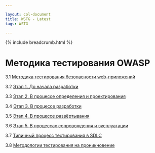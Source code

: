 ```yaml
---

layout: col-document
title: WSTG - Latest
tags: WSTG

---
```


{% include breadcrumb.html %}
# Методика тестирования OWASP

3.1 [Методика тестирования безопасности web-приложений](0-The_Web_Security_Testing_Framework.md)

3.2 [Этап 1. До начала разработки](0-The_Web_Security_Testing_Framework.md#этап-1-до-начала-разработки)

3.3 [Этап 2. В процессе определения и проектирования](0-The_Web_Security_Testing_Framework.md#этап-2-в-процессе-определения-и-проектирования)

3.4 [Этап 3. В процессе разработки](0-The_Web_Security_Testing_Framework.md#этап-3-в-процессе-разработки)

3.5 [Этап 4. В процессе развёртывания](0-The_Web_Security_Testing_Framework.md#этап-4-в-процессе-развёртывания)

3.6 [Этап 5. В процессах сопровождения и эксплуатации](0-The_Web_Security_Testing_Framework.md#этап-5-в-процессах-сопровождения-и-эксплуатации)

3.7 [Типичный процесс тестирования в SDLC](0-The_Web_Security_Testing_Framework.md#типичный-процесс-тестирования-в-SDLC)

3.8 [Методологии тестирования на проникновение](1-Penetration_Testing_Methodologies.md)
